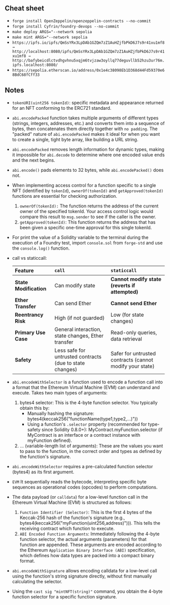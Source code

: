 ## Cheat sheet
* `forge install OpenZeppelin/openzeppelin-contracts --no-commit`
* `forge install Cyfrin/foundry-devops --no-commit`
* `make deploy ARGS="--network sepolia`
* `make mint ARGS="--network sepolia`
* `https://ipfs.io/ipfs/QmSsYRx3LpDAb1GZQm7zZ1AuHZjfbPkD6J7s9r41xu1mf8 → http://localhost:8080/ipfs/QmSsYRx3LpDAb1GZQm7zZ1AuHZjfbPkD6J7s9r41xu1mf8 → http://bafybeicdlctvdhgvhnu5xqjm6tvjzaw3oyllq77deguvllb52hzu3ur76m.ipfs.localhost:8080/`
* `https://sepolia.etherscan.io/address/0x1e4c38098Eb1D368d44Fd59370e68BdC68fCff33`

## Notes

* `tokenURI(uint256 tokenId)`: specific metadata and appearance returned for an NFT conforming to the ERC721 standard.
  
* `abi.encodePacked` function takes multiple arguments of different types (strings, integers, addresses, etc.) and converts them into a sequence of bytes, then concatenates them directly together with `no padding`. The "packed" nature of `abi.encodePacked` makes it ideal for when you want to create a single, tight byte array, like building a URL string.

* `abi.encodePacked` removes length information for dynamic types, making it impossible for `abi.decode` to determine where one encoded value ends and the next begins.

* `abi.encode()` pads elements to 32 bytes, while `abi.encodePacked()` does not.

* When implementing access control for a function specific to a single NFT (identified by `tokenId`), `ownerOf(tokenId)` and `getApproved(tokenId)` functions are essential for checking authorization.
    1. `ownerOf(tokenId):` The function returns the address of the current owner of the  specified tokenId. Your access control logic would compare this result to `msg.sender` to see if the caller is the owner.
    2. `getApproved(tokenId)`: This function returns the address that has been given a specific one-time approval for this single tokenId.

* For print the value of a Solidity variable to the terminal during the execution of a Foundry test, import `console.sol` from `forge-std` and use the `console.log()` function.

* call vs staticcall:

    | Feature            | `call`                                       | `staticcall`                                     |
    | :----------------- | :------------------------------------------- | :----------------------------------------------- |
    | **State Modification** | Can modify state                             | **Cannot modify state (reverts if attempted)** |
    | **Ether Transfer** | Can send Ether                               | **Cannot send Ether** |
    | **Reentrancy Risk** | High (if not guarded)                        | Low (for state changes)                          |
    | **Primary Use Case** | General interaction, state changes, Ether transfer | Read-only queries, data retrieval                |
    | **Safety** | Less safe for untrusted contracts (due to state changes) | Safer for untrusted contracts (cannot modify your state) |

* `abi.encodeWithSelector` is a function used to encode a function call into a format that the Ethereum Virtual Machine (EVM) can understand and execute. Takes two main types of arguments:
  1. bytes4 selector: This is the 4-byte function selector. You typically obtain this by:
        * Manually hashing the signature: bytes4(keccak256("functionName(type1,type2,...)"))
        * Using a function's `.selector` property (recommended for type-safety since Solidity 0.8.0+): MyContract.myFunction.selector (if MyContract is an interface or a contract instance with myFunction defined).
  2. ... (variable-length list of arguments): These are the values you want to pass to the function, in the correct order and types as defined by the function's signature.
* `abi.encodeWithSelector` requires a pre-calculated function selector (bytes4) as its first argument.

* `EVM` It sequentially reads the bytecode, interpreting specific byte sequences as operational codes (opcodes) to perform computations.

* The data payload (or `calldata`) for a low-level function call in the Ethereum Virtual Machine (EVM) is structured as follows:
    1. `Function Identifier (Selector)`: This is the first 4 bytes of the Keccak-256 hash of the function's signature (e.g., bytes4(keccak256("myFunction(uint256,address)"))). This tells the receiving contract which function to execute.
    2. `ABI Encoded Function Arguments`: Immediately following the 4-byte function selector, the actual arguments (parameters) for that function are appended. These arguments are encoded according to the Ethereum `Application Binary Interface (ABI)` specification, which defines how data types are packed into a compact binary format.

* `abi.encodeWithSignature` allows encoding calldata for a low-level call using the function's string signature directly, without first manually calculating the selector.

* Using the `cast sig "mintNFT(string)"` command, you obtain the 4-byte function selector for a specific function signature.
